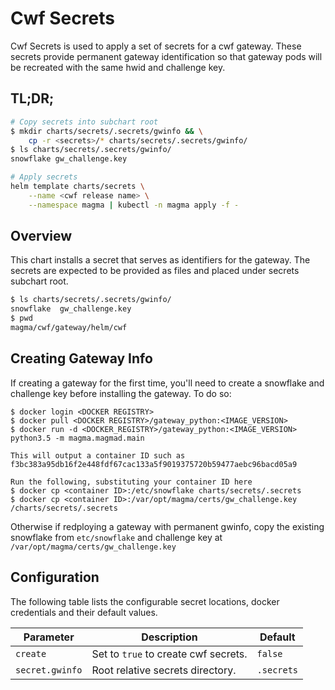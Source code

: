 # Cwf Secrets

Cwf Secrets is used to apply a set of secrets for a cwf gateway. These secrets
provide permanent gateway identification so that gateway pods will be recreated
with the same hwid and challenge key.

## TL;DR;

```bash
# Copy secrets into subchart root
$ mkdir charts/secrets/.secrets/gwinfo && \
    cp -r <secrets>/* charts/secrets/.secrets/gwinfo/
$ ls charts/secrets/.secrets/gwinfo/
snowflake gw_challenge.key

# Apply secrets
helm template charts/secrets \
    --name <cwf release name> \
    --namespace magma | kubectl -n magma apply -f -
```

## Overview

This chart installs a secret that serves as identifiers for the gateway. 
The secrets are expected to be provided as files and placed under
secrets subchart root.
```bash
$ ls charts/secrets/.secrets/gwinfo/
snowflake  gw_challenge.key
$ pwd
magma/cwf/gateway/helm/cwf
```

## Creating Gateway Info
If creating a gateway for the first time, you'll need to create a snowflake
and challenge key before installing the gateway. To do so:

```
$ docker login <DOCKER REGISTRY>
$ docker pull <DOCKER REGISTRY>/gateway_python:<IMAGE_VERSION>
$ docker run -d <DOCKER_REGISTRY>/gateway_python:<IMAGE_VERSION> python3.5 -m magma.magmad.main

This will output a container ID such as
f3bc383a95db16f2e448fdf67cac133a5f9019375720b59477aebc96bacd05a9

Run the following, substituting your container ID here
$ docker cp <container ID>:/etc/snowflake charts/secrets/.secrets
$ docker cp <container ID>:/var/opt/magma/certs/gw_challenge.key /charts/secrets/.secrets
```

Otherwise if redploying a gateway with permanent gwinfo, copy the existing 
snowflake from `etc/snowflake` and challenge key at 
`/var/opt/magma/certs/gw_challenge.key`

## Configuration

The following table lists the configurable secret locations, 
docker credentials and their default values.

| Parameter        | Description     | Default   |
| ---              | ---             | ---       |
| `create` | Set to ``true`` to create cwf secrets. | `false` |
| `secret.gwinfo` | Root relative secrets directory. | `.secrets` |
